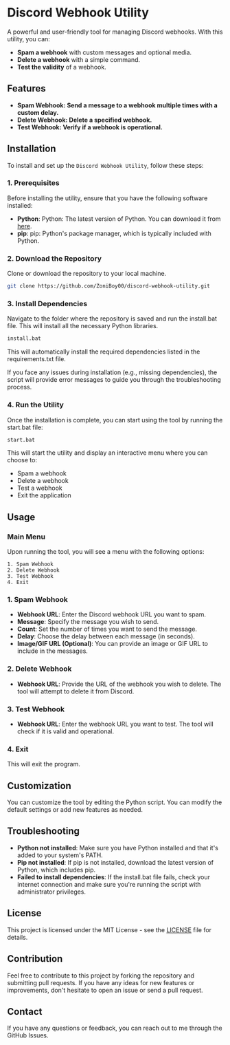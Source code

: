 # Discord Webhook Utility

A powerful and user-friendly tool for managing Discord webhooks. With this utility, you can:
- **Spam a webhook** with custom messages and optional media.
- **Delete a webhook** with a simple command.
- **Test the validity** of a webhook.

## Features
- **Spam Webhook: Send a message to a webhook multiple times with a custom delay.**
- **Delete Webhook: Delete a specified webhook.**
- **Test Webhook: Verify if a webhook is operational.**

## Installation

To install and set up the `Discord Webhook Utility`, follow these steps:

### 1. Prerequisites
Before installing the utility, ensure that you have the following software installed:

- **Python**: Python: The latest version of Python. You can download it from [here](https://www.python.org/downloads/).
- **pip**: pip: Python's package manager, which is typically included with Python.

### 2. Download the Repository
Clone or download the repository to your local machine.

```bash
git clone https://github.com/ZoniBoy00/discord-webhook-utility.git
```

### 3. Install Dependencies
Navigate to the folder where the repository is saved and run the install.bat file. This will install all the necessary Python libraries.

```bash
install.bat
```
This will automatically install the required dependencies listed in the requirements.txt file.

If you face any issues during installation (e.g., missing dependencies), the script will provide error messages to guide you through the troubleshooting process.

### 4. Run the Utility
Once the installation is complete, you can start using the tool by running the start.bat file:

```bash
start.bat
```
This will start the utility and display an interactive menu where you can choose to:

- Spam a webhook
- Delete a webhook
- Test a webhook
- Exit the application

## Usage
### Main Menu
Upon running the tool, you will see a menu with the following options:

```
1. Spam Webhook
2. Delete Webhook
3. Test Webhook
4. Exit
```

### 1. Spam Webhook
- **Webhook URL**: Enter the Discord webhook URL you want to spam.
- **Message**: Specify the message you wish to send.
- **Count**: Set the number of times you want to send the message.
- **Delay**: Choose the delay between each message (in seconds).
- **Image/GIF URL (Optional)**: You can provide an image or GIF URL to include in the messages.

### 2. Delete Webhook
- **Webhook URL**: Provide the URL of the webhook you wish to delete. The tool will attempt to delete it from Discord.

### 3. Test Webhook
- **Webhook URL**: Enter the webhook URL you want to test. The tool will check if it is valid and operational.

### 4. Exit
This will exit the program.

## Customization
You can customize the tool by editing the Python script. You can modify the default settings or add new features as needed.

## Troubleshooting
- **Python not installed**: Make sure you have Python installed and that it's added to your system's PATH.
- **Pip not installed**: If pip is not installed, download the latest version of Python, which includes pip.
- **Failed to install dependencies**: If the install.bat file fails, check your internet connection and make sure you're running the script with administrator privileges.

## License
This project is licensed under the MIT License - see the [LICENSE](https://github.com/ZoniBoy00/Discord-Webhook-Utility/blob/main/LICENSE) file for details.

## Contribution
Feel free to contribute to this project by forking the repository and submitting pull requests. If you have any ideas for new features or improvements, don't hesitate to open an issue or send a pull request.

## Contact
If you have any questions or feedback, you can reach out to me through the GitHub Issues.
